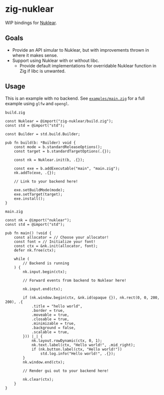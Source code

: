 # zig-nuklear

WIP bindings for [Nuklear](https://github.com/Immediate-Mode-UI/Nuklear).

## Goals

* Provide an API simular to Nuklear, but with improvements thrown in where it makes
  sense.
* Support using Nuklear with or without libc.
  * Provide default implementations for overridable Nuklear function in Zig if libc is
    unwanted.

## Usage

This is an example with no backend. See [`examples/main.zig`](examples/main.zig) for a full example
using `glfw` and `opengl`.

`build.zig`
```zig
const Nuklear = @import("zig-nuklear/build.zig");
const std = @import("std");

const Builder = std.build.Builder;

pub fn build(b: *Builder) void {
    const mode = b.standardReleaseOptions();
    const target = b.standardTargetOptions(.{});

    const nk = Nuklear.init(b, .{});

    const exe = b.addExecutable("main", "main.zig");
    nk.addTo(exe, .{});

    // Link to your backend here!

    exe.setBuildMode(mode);
    exe.setTarget(target);
    exe.install();
}
```

`main.zig`
```zig
const nk = @import("nuklear");
const std = @import("std");

pub fn main() !void {
    const allocator = // Choose your allocator!
    const font = // Initialize your font!
    const ctx = &nk.init(allocator, font);
    defer nk.free(ctx);

    while (
        // Backend is running
    ) {
        nk.input.begin(ctx);

        // Forward events from backend to Nuklear here!

        nk.input.end(ctx);

        if (nk.window.begin(ctx, &nk.id(opaque {}), nk.rect(0, 0, 200, 200), .{
            .title = "hello world",
            .border = true,
            .moveable = true,
            .closable = true,
            .minimizable = true,
            .background = false,
            .scalable = true,
        })) |_| {
            nk.layout.rowDynamic(ctx, 0, 1);
            nk.text.label(ctx, "Hello world!", .mid_right);
            if (nk.button.label(ctx, "Hello world!"))
                std.log.info("Hello world!", .{});
        }
        nk.window.end(ctx);

        // Render gui out to your backend here!

        nk.clear(ctx);
    }
}
```

